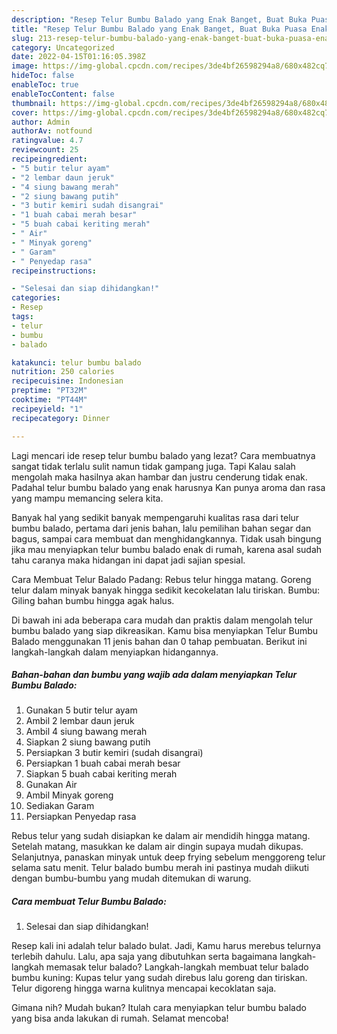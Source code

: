 ```yaml
---
description: "Resep Telur Bumbu Balado yang Enak Banget, Buat Buka Puasa Enak"
title: "Resep Telur Bumbu Balado yang Enak Banget, Buat Buka Puasa Enak"
slug: 213-resep-telur-bumbu-balado-yang-enak-banget-buat-buka-puasa-enak
category: Uncategorized
date: 2022-04-15T01:16:05.398Z
image: https://img-global.cpcdn.com/recipes/3de4bf26598294a8/680x482cq70/telur-bumbu-balado-foto-resep-utama.jpg
hideToc: false
enableToc: true
enableTocContent: false
thumbnail: https://img-global.cpcdn.com/recipes/3de4bf26598294a8/680x482cq70/telur-bumbu-balado-foto-resep-utama.jpg
cover: https://img-global.cpcdn.com/recipes/3de4bf26598294a8/680x482cq70/telur-bumbu-balado-foto-resep-utama.jpg
author: Admin
authorAv: notfound
ratingvalue: 4.7
reviewcount: 25
recipeingredient:
- "5 butir telur ayam"
- "2 lembar daun jeruk"
- "4 siung bawang merah"
- "2 siung bawang putih"
- "3 butir kemiri sudah disangrai"
- "1 buah cabai merah besar"
- "5 buah cabai keriting merah"
- " Air"
- " Minyak goreng"
- " Garam"
- " Penyedap rasa"
recipeinstructions:

- "Selesai dan siap dihidangkan!"
categories:
- Resep
tags:
- telur
- bumbu
- balado

katakunci: telur bumbu balado 
nutrition: 250 calories
recipecuisine: Indonesian
preptime: "PT32M"
cooktime: "PT44M"
recipeyield: "1"
recipecategory: Dinner

---
```



Lagi mencari ide resep telur bumbu balado yang lezat? Cara membuatnya sangat tidak terlalu sulit namun tidak gampang juga. Tapi Kalau salah mengolah maka hasilnya akan hambar dan justru cenderung tidak enak. Padahal telur bumbu balado yang enak harusnya Kan punya aroma dan rasa yang mampu memancing selera kita.


Banyak hal yang sedikit banyak mempengaruhi kualitas rasa dari telur bumbu balado, pertama dari jenis bahan, lalu pemilihan bahan segar dan bagus, sampai cara membuat dan menghidangkannya. Tidak usah bingung jika mau menyiapkan telur bumbu balado enak di rumah, karena asal sudah tahu caranya maka hidangan ini dapat jadi sajian spesial.

Cara Membuat Telur Balado Padang: Rebus telur hingga matang. Goreng telur dalam minyak banyak hingga sedikit kecokelatan lalu tiriskan. Bumbu: Giling bahan bumbu hingga agak halus.


Di bawah ini ada beberapa cara mudah dan praktis dalam mengolah telur bumbu balado yang siap dikreasikan. Kamu bisa menyiapkan Telur Bumbu Balado menggunakan 11 jenis bahan dan 0 tahap pembuatan. Berikut ini langkah-langkah dalam menyiapkan hidangannya.

<!--inarticleads1-->

##### Bahan-bahan dan bumbu yang wajib ada dalam menyiapkan Telur Bumbu Balado:

1. Gunakan 5 butir telur ayam
1. Ambil 2 lembar daun jeruk
1. Ambil 4 siung bawang merah
1. Siapkan 2 siung bawang putih
1. Persiapkan 3 butir kemiri (sudah disangrai)
1. Persiapkan 1 buah cabai merah besar
1. Siapkan 5 buah cabai keriting merah
1. Gunakan  Air
1. Ambil  Minyak goreng
1. Sediakan  Garam
1. Persiapkan  Penyedap rasa


Rebus telur yang sudah disiapkan ke dalam air mendidih hingga matang. Setelah matang, masukkan ke dalam air dingin supaya mudah dikupas. Selanjutnya, panaskan minyak untuk deep frying sebelum menggoreng telur selama satu menit. Telur balado bumbu merah ini pastinya mudah diikuti dengan bumbu-bumbu yang mudah ditemukan di warung. 

<!--inarticleads2-->

##### Cara membuat Telur Bumbu Balado:


1. Selesai dan siap dihidangkan!

Resep kali ini adalah telur balado bulat. Jadi, Kamu harus merebus telurnya terlebih dahulu. Lalu, apa saja yang dibutuhkan serta bagaimana langkah-langkah memasak telur balado? Langkah-langkah membuat telur balado bumbu kuning: Kupas telur yang sudah direbus lalu goreng dan tiriskan. Telur digoreng hingga warna kulitnya mencapai kecoklatan saja. 

Gimana nih? Mudah bukan? Itulah cara menyiapkan telur bumbu balado yang bisa anda lakukan di rumah. Selamat mencoba!
